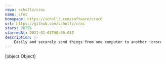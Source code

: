 ```yaml
---
repo: schollz/croc
name: croc
homepage: https://schollz.com/software/croc6
url: https://github.com/schollz/croc
stars: 28795
starredAt: 2021-02-01T08:36:01Z
description: |-
    Easily and securely send things from one computer to another :crocodile: :package:
---
```


[object Object]

